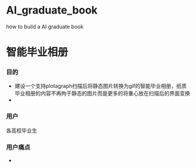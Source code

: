 # AI_graduate_book
how to build a AI graduate book
# 智能毕业相册
### 目的
- 建设一个支持plotagraph扫描后将静态图片转换为gif的智能毕业相册，纸质毕业相册的内容不再拘于静态的图片而是更多的将重心放在扫描后的界面变换
- 

### 用户
各高校毕业生

### 用户痛点
- 
